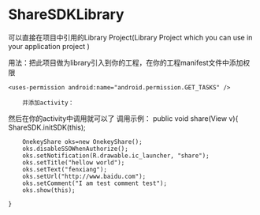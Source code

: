 ShareSDKLibrary
===============

可以直接在项目中引用的Library Project(Library Project which you can use in your application project )

用法：把此项目做为library引入到你的工程，在你的工程manifest文件中添加权限

    <uses-permission android:name="android.permission.GET_TASKS" />
<uses-permission android:name="android.permission.INTERNET" />
<uses-permission android:name="android.permission.ACCESS_WIFI_STATE" />
<uses-permission android:name="android.permission.ACCESS_NETWORK_STATE" />
<uses-permission android:name="android.permission.CHANGE_WIFI_STATE" />
<uses-permission android:name="android.permission.WRITE_EXTERNAL_STORAGE" />
<uses-permission android:name="android.permission.READ_PHONE_STATE" />
<uses-permission android:name="android.permission.MANAGE_ACCOUNTS"/>
<uses-permission android:name="android.permission.GET_ACCOUNTS"/>
        
        
        并添加activity：
        
        
<activity
  android:name="cn.sharesdk.framework.ShareSDKUIShell"
  android:theme="@android:style/Theme.Translucent.NoTitleBar"
  android:configChanges="keyboardHidden|orientation|screenSize"
  android:screenOrientation="portrait"
  android:windowSoftInputMode="stateHidden|adjustResize" >
   <intent-filter>
        <data android:scheme="tencent100371282" />
        <action android:name="android.intent.action.VIEW" />
        <category android:name="android.intent.category.BROWSABLE" />
        <category android:name="android.intent.category.DEFAULT" />
    </intent-filter>
</activity>

然后在你的activity中调用就可以了
调用示例：
public void share(View v){
		ShareSDK.initSDK(this);
		
		OnekeyShare oks=new OnekeyShare();
		oks.disableSSOWhenAuthorize();
		oks.setNotification(R.drawable.ic_launcher, "share");
		oks.setTitle("hellow world");
		oks.setText("fenxiang");
		oks.setUrl("http://www.baidu.com");
		oks.setComment("I am test comment test");
		oks.show(this);
		
	}
